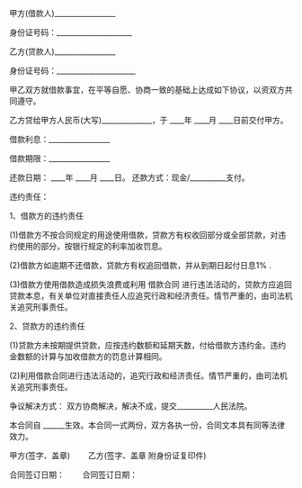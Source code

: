 
 


甲方(借款人)_________________


身份证号码：_____________________


乙方(贷款人)_________________


身份证号码：______________________


甲乙双方就借款事宜，在平等自愿、协商一致的基础上达成如下协议，以资双方共同遵守。


乙方贷给甲方人民币(大写)______________，于 ____年 ____月 ____日前交付甲方。


借款利息：_________________


借款期限：_________________


还款日期： ____年 ____月 ____日。 还款方式：现金/__________支付。


违约责任：


1、借款方的违约责任


(1)借款方不按合同规定的用途使用借款，贷款方有权收回部分或全部贷款，对违约使用的部分，按银行规定的利率加收罚息。


(2)借款方如逾期不还借款，贷款方有权追回借款，并从到期日起付日息1% .


(3)借款方使用借款造成损失浪费或利用
借款合同
进行违法活动的，贷款方应追回贷款本息，有关单位对直接责任人应追究行政和经济责任。情节严重的，由司法机关追究刑事责任。


2、贷款方的违约责任


(1)贷款方未按期提供贷款，应按违约数额和延期天数，付给借款方违约金。违约金数额的计算与加收借款方的罚息计算相同。


(2)利用借款合同进行违法活动的，追究行政和经济责任。情节严重的，由司法机关追究刑事责任。


争议解决方式： 双方协商解决，解决不成，提交__________人民法院。


本合同自 ______生效。本合同一式两份，双方各执一份，合同文本具有同等法律效力。


甲方(签字、盖章)　　 乙方(签字、盖章 附身份证复印件)


合同签订日期： 　　合同签订日期：
 


 

 
 
 
 
 
  


  
 

  


  


  
 
 
 
 

